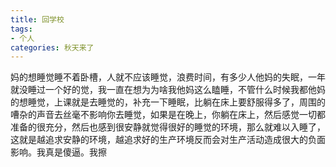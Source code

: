 ```yaml
---
title: 回学校
tags:  
- 个人
categories: 秋天来了
--- 
```

  妈的想睡觉睡不着卧槽，人就不应该睡觉，浪费时间，有多少人他妈的失眠，一年就没睡过一个好的觉，我一直在想为为啥我他妈这么瞌睡，不管什么时候我都他妈的想睡觉，上课就是去睡觉的，补充一下睡眠，比躺在床上要舒服得多了，周围的嘈杂的声音去丝毫不影响你去睡觉，如果是在晚上，你躺在床上，然后感觉一切都准备的很充分，然后也感到很安静就觉得很好的睡觉的环境，那么就难以入睡了，这就是越追求安静的环境，越追求好的生产环境反而会对生产活动造成很大的负面影响。我真是傻逼。我擦
  
